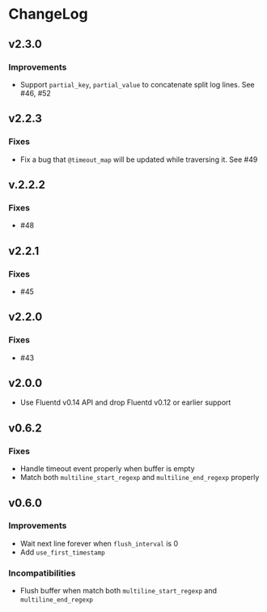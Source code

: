 # ChangeLog

## v2.3.0

### Improvements

* Support `partial_key`, `partial_value` to concatenate split log lines. See #46, #52

## v2.2.3

### Fixes

* Fix a bug that `@timeout_map` will be updated while traversing it. See #49

## v.2.2.2

### Fixes

* #48

## v2.2.1

### Fixes

* #45

## v2.2.0

### Fixes

* #43

## v2.0.0

* Use Fluentd v0.14 API and drop Fluentd v0.12 or earlier support

## v0.6.2

### Fixes

* Handle timeout event properly when buffer is empty
* Match both `multiline_start_regexp` and `multiline_end_regexp` properly

## v0.6.0

### Improvements

* Wait next line forever when `flush_interval` is 0
* Add `use_first_timestamp`

### Incompatibilities

* Flush buffer when match both `multiline_start_regexp` and `multiline_end_regexp`

